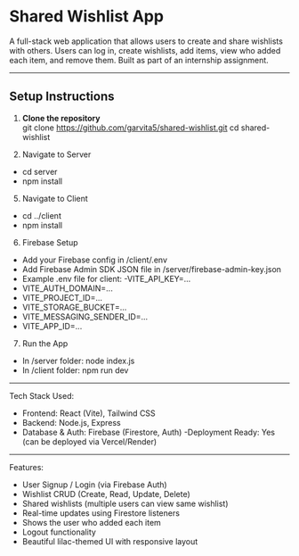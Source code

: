 # Shared Wishlist App

A full-stack web application that allows users to create and share wishlists with others.
Users can log in, create wishlists, add items, view who added each item, and remove them. Built as part of an internship assignment.

---

##  Setup Instructions

1. **Clone the repository**  
   git clone https://github.com/garvita5/shared-wishlist.git
   cd shared-wishlist
   
3. Navigate to Server
  - cd server
  - npm install
   
5. Navigate to Client
 - cd ../client
 - npm install

6. Firebase Setup
 - Add your Firebase config in /client/.env
 - Add Firebase Admin SDK JSON file in /server/firebase-admin-key.json
 - Example .env file for client:
 -VITE_API_KEY=...
 - VITE_AUTH_DOMAIN=...
 - VITE_PROJECT_ID=...
 - VITE_STORAGE_BUCKET=...
 - VITE_MESSAGING_SENDER_ID=...
 - VITE_APP_ID=...

7. Run the App
 - In /server folder:
  node index.js
 - In /client folder:
  npm run dev
-----------------------------------------------------------------------
Tech Stack Used:
 - Frontend: React (Vite), Tailwind CSS
 - Backend: Node.js, Express
 - Database & Auth: Firebase (Firestore, Auth)
 -Deployment Ready: Yes (can be deployed via Vercel/Render)

----------------------------------------------------------------------
Features:
 - User Signup / Login (via Firebase Auth)
 - Wishlist CRUD (Create, Read, Update, Delete)
 - Shared wishlists (multiple users can view same wishlist)
 - Real-time updates using Firestore listeners
 - Shows the user who added each item
 - Logout functionality
 - Beautiful lilac-themed UI with responsive layout

